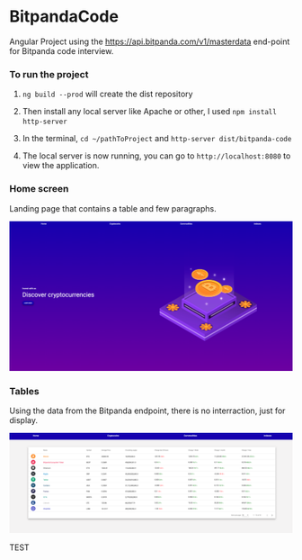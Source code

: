 # BitpandaCode

Angular Project using the https://api.bitpanda.com/v1/masterdata end-point for Bitpanda code interview.

### To run the project

1. `ng build --prod` will create the dist repository

2. Then install any local server like Apache or other, I used `npm install http-server`

3. In the terminal, `cd ~/pathToProject` and `http-server dist/bitpanda-code`

4. The local server is now running, you can go to `http://localhost:8080` to view the application.

### Home screen

Landing page that contains a table and few paragraphs.

![hero](./readme/hero_banner.png)


### Tables

Using the data from the Bitpanda endpoint, there is no interraction, just for display.

![data](./readme/tables.png)


TEST